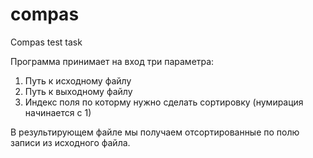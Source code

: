 # compas

Compas test task

Программа принимает на вход три параметра:
1. Путь к исходному файлу
2. Путь к выходному файлу
3. Индекс поля по которму нужно сделать сортировку (нумирация начинается с 1)

В результирующем файле мы получаем отсортированные по полю записи из исходного файла.
